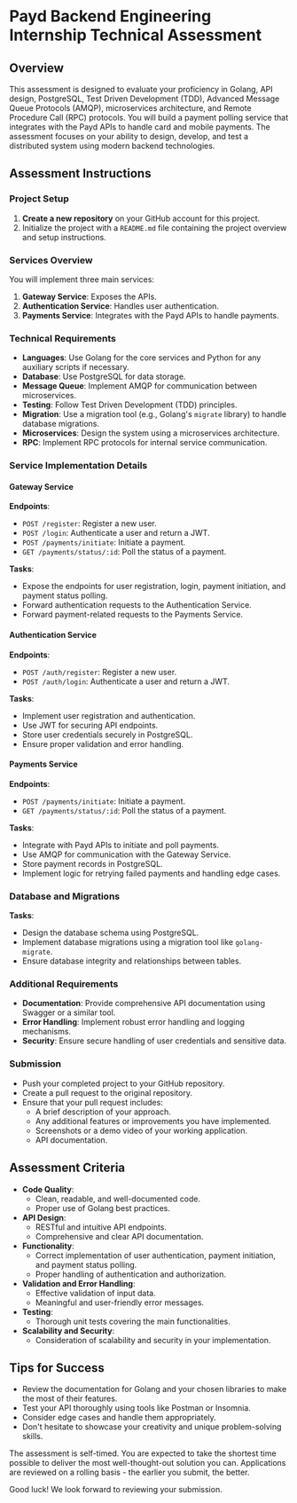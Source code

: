 # Payd Backend Engineering Internship Technical Assessment

## Overview
This assessment is designed to evaluate your proficiency in Golang, API design, PostgreSQL, Test Driven Development (TDD), Advanced Message Queue Protocols (AMQP), microservices architecture, and Remote Procedure Call (RPC) protocols. You will build a payment polling service that integrates with the Payd APIs to handle card and mobile payments. The assessment focuses on your ability to design, develop, and test a distributed system using modern backend technologies.

## Assessment Instructions

### Project Setup
1. **Create a new repository** on your GitHub account for this project.
2. Initialize the project with a `README.md` file containing the project overview and setup instructions.

### Services Overview
You will implement three main services:
1. **Gateway Service**: Exposes the APIs.
2. **Authentication Service**: Handles user authentication.
3. **Payments Service**: Integrates with the Payd APIs to handle payments.

### Technical Requirements
- **Languages**: Use Golang for the core services and Python for any auxiliary scripts if necessary.
- **Database**: Use PostgreSQL for data storage.
- **Message Queue**: Implement AMQP for communication between microservices.
- **Testing**: Follow Test Driven Development (TDD) principles.
- **Migration**: Use a migration tool (e.g., Golang's `migrate` library) to handle database migrations.
- **Microservices**: Design the system using a microservices architecture.
- **RPC**: Implement RPC protocols for internal service communication.

### Service Implementation Details

#### Gateway Service
**Endpoints**:
- `POST /register`: Register a new user.
- `POST /login`: Authenticate a user and return a JWT.
- `POST /payments/initiate`: Initiate a payment.
- `GET /payments/status/:id`: Poll the status of a payment.

**Tasks**:
- Expose the endpoints for user registration, login, payment initiation, and payment status polling.
- Forward authentication requests to the Authentication Service.
- Forward payment-related requests to the Payments Service.

#### Authentication Service
**Endpoints**:
- `POST /auth/register`: Register a new user.
- `POST /auth/login`: Authenticate a user and return a JWT.

**Tasks**:
- Implement user registration and authentication.
- Use JWT for securing API endpoints.
- Store user credentials securely in PostgreSQL.
- Ensure proper validation and error handling.

#### Payments Service
**Endpoints**:
- `POST /payments/initiate`: Initiate a payment.
- `GET /payments/status/:id`: Poll the status of a payment.

**Tasks**:
- Integrate with Payd APIs to initiate and poll payments.
- Use AMQP for communication with the Gateway Service.
- Store payment records in PostgreSQL.
- Implement logic for retrying failed payments and handling edge cases.

### Database and Migrations
**Tasks**:
- Design the database schema using PostgreSQL.
- Implement database migrations using a migration tool like `golang-migrate`.
- Ensure database integrity and relationships between tables.

### Additional Requirements
- **Documentation**: Provide comprehensive API documentation using Swagger or a similar tool.
- **Error Handling**: Implement robust error handling and logging mechanisms.
- **Security**: Ensure secure handling of user credentials and sensitive data.

### Submission
- Push your completed project to your GitHub repository.
- Create a pull request to the original repository.
- Ensure that your pull request includes:
  - A brief description of your approach.
  - Any additional features or improvements you have implemented.
  - Screenshots or a demo video of your working application.
  - API documentation.

## Assessment Criteria
- **Code Quality**:
  - Clean, readable, and well-documented code.
  - Proper use of Golang best practices.
- **API Design**:
  - RESTful and intuitive API endpoints.
  - Comprehensive and clear API documentation.
- **Functionality**:
  - Correct implementation of user authentication, payment initiation, and payment status polling.
  - Proper handling of authentication and authorization.
- **Validation and Error Handling**:
  - Effective validation of input data.
  - Meaningful and user-friendly error messages.
- **Testing**:
  - Thorough unit tests covering the main functionalities.
- **Scalability and Security**:
  - Consideration of scalability and security in your implementation.

## Tips for Success
- Review the documentation for Golang and your chosen libraries to make the most of their features.
- Test your API thoroughly using tools like Postman or Insomnia.
- Consider edge cases and handle them appropriately.
- Don't hesitate to showcase your creativity and unique problem-solving skills.

The assessment is self-timed. You are expected to take the shortest time possible to deliver the most well-thought-out solution you can. Applications are reviewed on a rolling basis - the earlier you submit, the better.

Good luck! We look forward to reviewing your submission.

